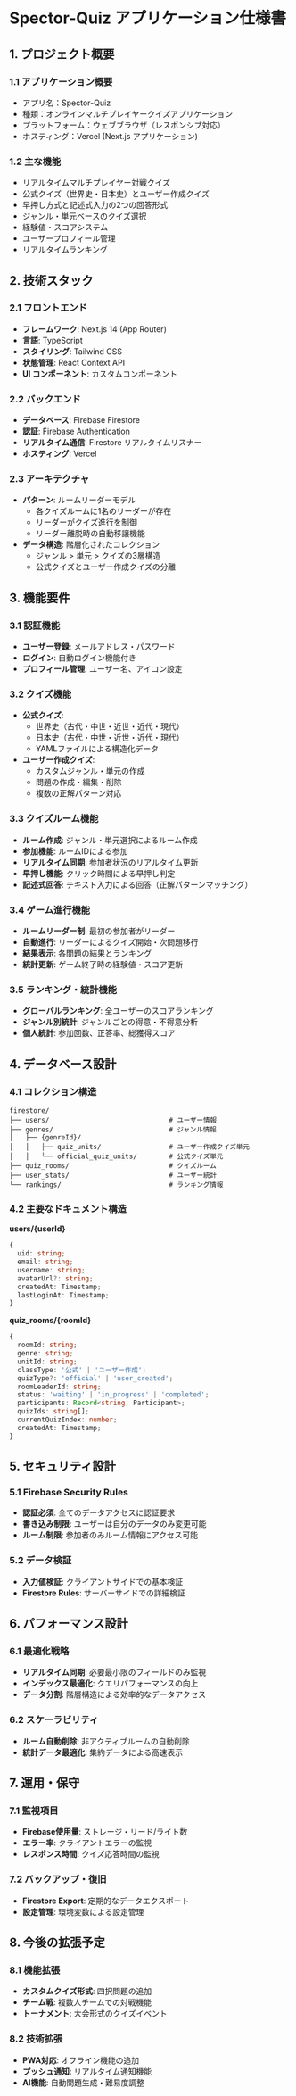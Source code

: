 # Spector-Quiz アプリケーション仕様書

## 1. プロジェクト概要

### 1.1 アプリケーション概要
- アプリ名：Spector-Quiz
- 種類：オンラインマルチプレイヤークイズアプリケーション
- プラットフォーム：ウェブブラウザ（レスポンシブ対応）
- ホスティング：Vercel (Next.js アプリケーション)

### 1.2 主な機能
- リアルタイムマルチプレイヤー対戦クイズ
- 公式クイズ（世界史・日本史）とユーザー作成クイズ
- 早押し方式と記述式入力の2つの回答形式
- ジャンル・単元ベースのクイズ選択
- 経験値・スコアシステム
- ユーザープロフィール管理
- リアルタイムランキング

## 2. 技術スタック

### 2.1 フロントエンド
- **フレームワーク**: Next.js 14 (App Router)
- **言語**: TypeScript
- **スタイリング**: Tailwind CSS
- **状態管理**: React Context API
- **UI コンポーネント**: カスタムコンポーネント

### 2.2 バックエンド
- **データベース**: Firebase Firestore
- **認証**: Firebase Authentication
- **リアルタイム通信**: Firestore リアルタイムリスナー
- **ホスティング**: Vercel

### 2.3 アーキテクチャ
- **パターン**: ルームリーダーモデル
  - 各クイズルームに1名のリーダーが存在
  - リーダーがクイズ進行を制御
  - リーダー離脱時の自動移譲機能
- **データ構造**: 階層化されたコレクション
  - ジャンル > 単元 > クイズの3層構造
  - 公式クイズとユーザー作成クイズの分離

## 3. 機能要件

### 3.1 認証機能
- **ユーザー登録**: メールアドレス・パスワード
- **ログイン**: 自動ログイン機能付き
- **プロフィール管理**: ユーザー名、アイコン設定

### 3.2 クイズ機能
- **公式クイズ**:
  - 世界史（古代・中世・近世・近代・現代）
  - 日本史（古代・中世・近世・近代・現代）
  - YAMLファイルによる構造化データ
- **ユーザー作成クイズ**:
  - カスタムジャンル・単元の作成
  - 問題の作成・編集・削除
  - 複数の正解パターン対応

### 3.3 クイズルーム機能
- **ルーム作成**: ジャンル・単元選択によるルーム作成
- **参加機能**: ルームIDによる参加
- **リアルタイム同期**: 参加者状況のリアルタイム更新
- **早押し機能**: クリック時間による早押し判定
- **記述式回答**: テキスト入力による回答（正解パターンマッチング）

### 3.4 ゲーム進行機能
- **ルームリーダー制**: 最初の参加者がリーダー
- **自動進行**: リーダーによるクイズ開始・次問題移行
- **結果表示**: 各問題の結果とランキング
- **統計更新**: ゲーム終了時の経験値・スコア更新

### 3.5 ランキング・統計機能
- **グローバルランキング**: 全ユーザーのスコアランキング
- **ジャンル別統計**: ジャンルごとの得意・不得意分析
- **個人統計**: 参加回数、正答率、総獲得スコア

## 4. データベース設計

### 4.1 コレクション構造
```
firestore/
├── users/                              # ユーザー情報
├── genres/                             # ジャンル情報
│   ├── {genreId}/
│   │   ├── quiz_units/                 # ユーザー作成クイズ単元
│   │   └── official_quiz_units/        # 公式クイズ単元
├── quiz_rooms/                         # クイズルーム
├── user_stats/                         # ユーザー統計
└── rankings/                           # ランキング情報
```

### 4.2 主要なドキュメント構造

**users/{userId}**
```typescript
{
  uid: string;
  email: string;
  username: string;
  avatarUrl?: string;
  createdAt: Timestamp;
  lastLoginAt: Timestamp;
}
```

**quiz_rooms/{roomId}**
```typescript
{
  roomId: string;
  genre: string;
  unitId: string;
  classType: '公式' | 'ユーザー作成';
  quizType?: 'official' | 'user_created';
  roomLeaderId: string;
  status: 'waiting' | 'in_progress' | 'completed';
  participants: Record<string, Participant>;
  quizIds: string[];
  currentQuizIndex: number;
  createdAt: Timestamp;
}
```

## 5. セキュリティ設計

### 5.1 Firebase Security Rules
- **認証必須**: 全てのデータアクセスに認証要求
- **書き込み制限**: ユーザーは自分のデータのみ変更可能
- **ルーム制限**: 参加者のみルーム情報にアクセス可能

### 5.2 データ検証
- **入力値検証**: クライアントサイドでの基本検証
- **Firestore Rules**: サーバーサイドでの詳細検証

## 6. パフォーマンス設計

### 6.1 最適化戦略
- **リアルタイム同期**: 必要最小限のフィールドのみ監視
- **インデックス最適化**: クエリパフォーマンスの向上
- **データ分割**: 階層構造による効率的なデータアクセス

### 6.2 スケーラビリティ
- **ルーム自動削除**: 非アクティブルームの自動削除
- **統計データ最適化**: 集約データによる高速表示

## 7. 運用・保守

### 7.1 監視項目
- **Firebase使用量**: ストレージ・リード/ライト数
- **エラー率**: クライアントエラーの監視
- **レスポンス時間**: クイズ応答時間の監視

### 7.2 バックアップ・復旧
- **Firestore Export**: 定期的なデータエクスポート
- **設定管理**: 環境変数による設定管理

## 8. 今後の拡張予定

### 8.1 機能拡張
- **カスタムクイズ形式**: 四択問題の追加
- **チーム戦**: 複数人チームでの対戦機能
- **トーナメント**: 大会形式のクイズイベント

### 8.2 技術拡張
- **PWA対応**: オフライン機能の追加
- **プッシュ通知**: リアルタイム通知機能
- **AI機能**: 自動問題生成・難易度調整

